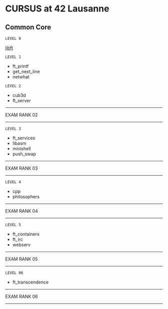 # CURSUS at 42 Lausanne

## Common Core

```
LEVEL 0
```

[libft](./libft)

```
LEVEL 1
```

* ft\_printf
* get\_next\_line
* netwhat

```
LEVEL 2
```

* cub3d
* ft\_server

- - -

EXAM RANK 02

- - -

```
LEVEL 3
```

* ft\_services
* libasm
* minishell
* push\_swap

- - -

EXAM RANK 03

- - -

```
LEVEL 4
```

* cpp
* philosophers

- - -

EXAM RANK 04

- - -

```
LEVEL 5
```

* ft\_containers
* ft\_irc
* webserv

- - -

EXAM RANK 05

- - -

```
LEVEL 06
```

* ft\_transcendence

- - -

EXAM RANK 06

- - -

<br>
<br>
